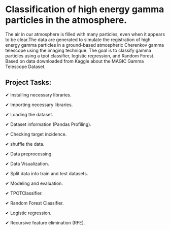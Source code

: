 # Classification of high energy gamma particles in the atmosphere.

The air in our atmosphere is filled with many particles, even when it appears to be clear.The data are generated to simulate the registration of high energy gamma particles in a ground-based atmospheric Cherenkov gamma telescope using the imaging technique. The goal is to classify gamma particles using a tpot classifier, logistic regression, and Random Forest. Based on data downloaded from Kaggle about the MAGIC Gamma Telescope Dataset.

**Project Tasks:**
-------------------------------------------------------------------------------------------

✔ Installing necessary libraries.

✔ Importing necessary libraries.

✔ Loading the dataset.

✔ Dataset information (Pandas Profiling).

✔ Checking target incidence.

✔ shuffle the data.

✔ Data preprocessing.

✔ Data Visualization.

✔ Split data into train and test datasets.

✔ Modeling and evaluation.

✔ TPOTClassifier.

✔ Random Forest Classifier.

✔ Logistic regression.

✔ Recursive feature elimination (RFE).




